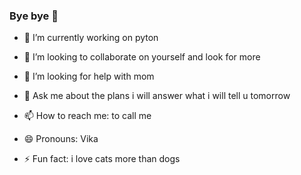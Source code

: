 ### Bye bye 👋



- 🔭 I’m currently working on pyton 

- 👯 I’m looking to collaborate on yourself and look for more
- 🤔 I’m looking for help with mom
- 💬 Ask me about the plans i will answer what i will tell u tomorrow
- 📫 How to reach me: to call me
- 😄 Pronouns: Vika
- ⚡ Fun fact: i love cats more than dogs
